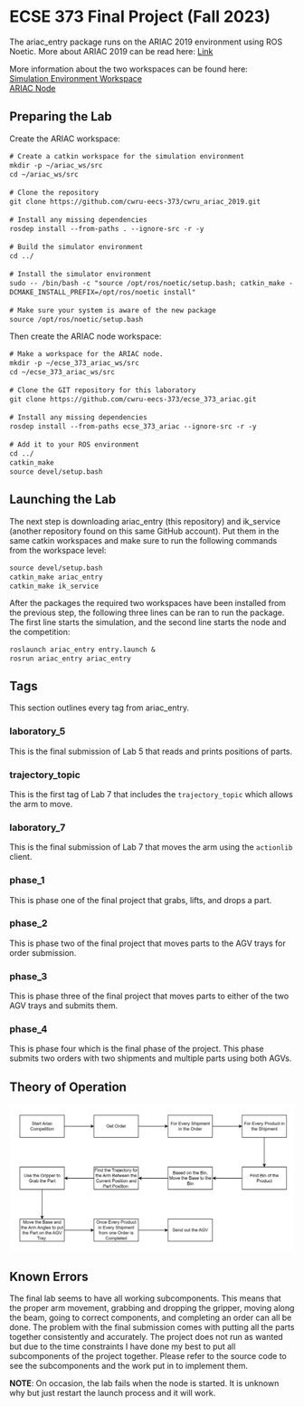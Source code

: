 # ECSE 373 Final Project (Fall 2023)
The ariac_entry package runs on  the ARIAC 2019 environment using ROS Noetic. More about ARIAC 2019 can be read here: [Link]( https://bitbucket.org/osrf/ariac/wiki/2019/Home)  

More information about the two workspaces can be found here:     
[Simulation Environment Workspace](https://github.com/cwru-eecs-373/cwru_ariac_2019.git)  
[ARIAC Node](https://github.com/cwru-eecs-373/ecse_373_ariac.git)  

## Preparing the Lab 
Create the ARIAC workspace:  
```
# Create a catkin workspace for the simulation environment
mkdir -p ~/ariac_ws/src
cd ~/ariac_ws/src

# Clone the repository
git clone https://github.com/cwru-eecs-373/cwru_ariac_2019.git

# Install any missing dependencies
rosdep install --from-paths . --ignore-src -r -y

# Build the simulator environment
cd ../

# Install the simulator environment
sudo -- /bin/bash -c "source /opt/ros/noetic/setup.bash; catkin_make -DCMAKE_INSTALL_PREFIX=/opt/ros/noetic install"

# Make sure your system is aware of the new package
source /opt/ros/noetic/setup.bash
```
Then create the ARIAC node workspace:  
```
# Make a workspace for the ARIAC node.
mkdir -p ~/ecse_373_ariac_ws/src
cd ~/ecse_373_ariac_ws/src

# Clone the GIT repository for this laboratory
git clone https://github.com/cwru-eecs-373/ecse_373_ariac.git

# Install any missing dependencies
rosdep install --from-paths ecse_373_ariac --ignore-src -r -y

# Add it to your ROS environment
cd ../
catkin_make 
source devel/setup.bash
```
## Launching the Lab 
The next step is downloading ariac_entry (this repository) and ik_service (another repository found on this same GitHub account). Put them in the same catkin workspaces and make sure to run the following commands from the workspace level:
```
source devel/setup.bash
catkin_make ariac_entry
catkin_make ik_service
```
After the packages the required two workspaces have been installed from the previous step, the following three lines can be ran to run the package.  The first line starts the simulation, and the second line starts the node and the competition:
```
roslaunch ariac_entry entry.launch &
rosrun ariac_entry ariac_entry
```
## Tags 
This section outlines every tag from ariac_entry.
### laboratory_5
This is the final submission of Lab 5 that reads and prints positions of parts.
### trajectory_topic
This is the first tag of Lab 7 that includes the `trajectory_topic` which allows the arm to move.
### laboratory_7
This is the final submission of Lab 7 that moves the arm using the `actionlib` client.    
### phase_1
This is phase one of the final project that grabs, lifts, and drops a part.  
### phase_2
This is phase two of the final project that moves parts to the AGV trays for order submission.
### phase_3
This is phase three of the final project that moves parts to either of the two AGV trays and submits them.
### phase_4
This is phase four which is the final phase of the project. This phase submits two orders with two shipments and multiple parts using both AGVs. 
## Theory of Operation
![image](FlowDiagram.JPG "Theory of Operation")
## Known Errors
The final lab seems to have all working subcomponents. This means that the proper arm movement, grabbing and dropping the gripper, moving along the beam, going to correct components, and completing an order can all be done. The problem with the final submission comes with putting all the parts together consistently and accurately. The project does not run as wanted but due to the time constraints I have done my best to put all subcomponents of the project together. Please refer to the source code to see the subcomponents and the work put in to implement them. 
  
__NOTE__: On occasion, the lab fails when the node is started. It is unknown why but just restart the launch process and it will work.


